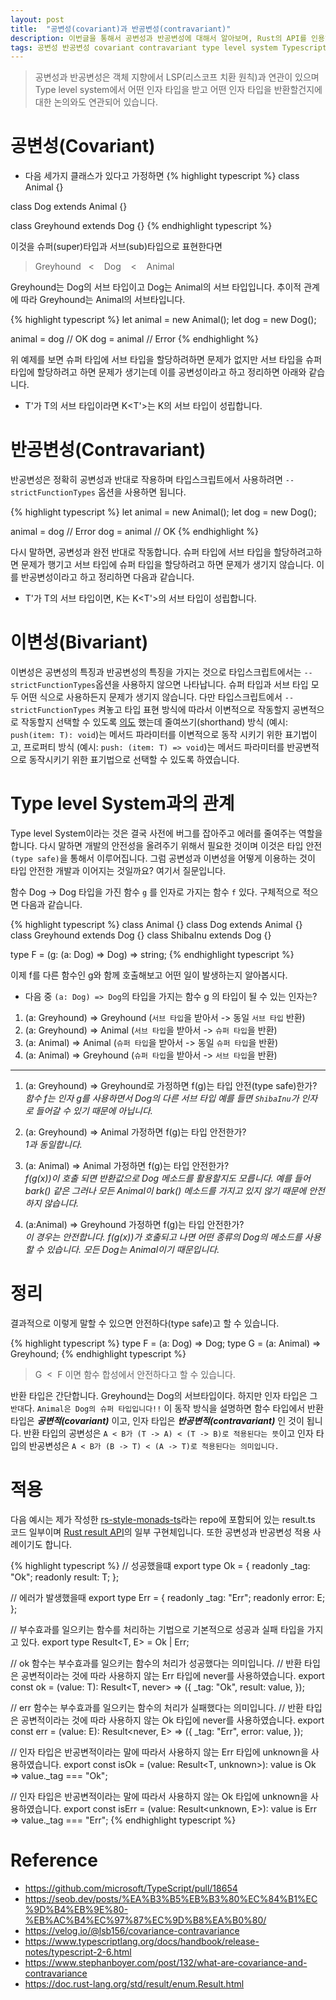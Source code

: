 ```yaml
---
layout: post
title:  "공변성(covariant)과 반공변성(contravariant)"
description: 이번글을 통해서 공변성과 반공변성에 대해서 알아보며, Rust의 API를 인용하여 Typescript에서 어떻게 타입 안전(type-safety)한 코드를 작성할 수 있는지 알아봅시다.
tags: 공변성 반공변성 covariant contravariant type level system Typescript Rust
---
```



> 공변성과 반공변성은 객체 지향에서 LSP(리스코프 치환 원칙)과 연관이 있으며 Type level system에서 어떤 인자 타입을 받고 어떤 인자 타입을 반환할건지에 대한 논의와도 연관되어 있습니다.

# 공변성(Covariant)

- 다음 세가지 클래스가 있다고 가정하면
{% highlight typescript %}
class Animal {}

class Dog extends Animal {}

class Greyhound extends Dog {}
{% endhighlight typescript %}

이것을 슈퍼(super)타입과 서브(sub)타입으로 표현한다면

> Greyhound&nbsp;&nbsp; < &nbsp;&nbsp; Dog &nbsp;&nbsp; < &nbsp;&nbsp; Animal

Greyhound는 Dog의 서브 타입이고 Dog는 Animal의 서브 타입입니다. 추이적 관계에 따라 Greyhound는 Animal의 서브타입니다.

{% highlight typescript %}
let animal = new Animal();
let dog = new Dog();

animal = dog // OK
dog = animal // Error
{% endhighlight %}

위 예제를 보면 슈퍼 타입에 서브 타입을 할당하려하면 문제가 없지만 서브 타입을 슈퍼 타입에 할당하려고 하면 문제가 생기는데 이를 공변성이라고 하고 정리하면 아래와 같습니다.


* T'가 T의 서브 타입이라면 K<T'>는 K<T>의 서브 타입이 성립합니다.


# 반공변성(Contravariant)
반공변성은 정확히 공변성과 반대로 작용하며 타입스크립트에서 사용하려면 `--strictFunctionTypes` 옵션을 사용하면 됩니다. 

{% highlight typescript %}
let animal = new Animal();
let dog = new Dog();

animal = dog // Error
dog = animal // OK
{% endhighlight %}

다시 말하면, 공변성과 완전 반대로 작동합니다. 슈퍼 타입에 서브 타입을 할당하려고하면 문제가 행기고 서브 타입에 슈퍼 타입을 할당하려고 하면 문제가 생기지 않습니다. 이를 반공변성이라고 하고 정리하면 다음과 같습니다.

* T'가 T의 서브 타입이면, K<T>는  K<T'>의 서브 타입이 성립합니다.

# 이변성(Bivariant)
이변성은 공변성의 특징과 반공변성의 특징을 가지는 것으로 타입스크립트에서는 `--strictFunctionTypes`옵션을 사용하지 않으면 나타납니다. 슈퍼 타입과 서브 타입 모두 어떤 식으로 사용하든지 문제가 생기지 않습니다.
다만 타입스크립트에서 `--strictFunctionTypes` 켜놓고 타입 표현 방식에 따라서 이변적으로 작동할지 공변적으로 작동할지 선택할 수 있도록 [의도](https://github.com/microsoft/TypeScript/pull/18654) 했는데 줄여쓰기(shorthand) 방식 (예시: `push(item: T): void`)는 메서드 파라미터를 이변적으로 동작 시키기 위한 표기법이고, 프로퍼티 방식 (예시: `push: (item: T) => void`)는 메서드 파라미터를 반공변적으로 동작시키기 위한 표기법으로 선택할 수 있도록 하였습니다.

# Type level System과의 관계
Type level System이라는 것은 결국 사전에 버그를 잡아주고 에러를 줄여주는 역할을 합니다. 다시 말하면 개발의 안전성을 올려주기 위해서 필요한 것이며 이것은 타입 안전`(type safe)`을 통해서 이루어집니다. 그럼 공변성과 이변성을 어떻게 이용하는 것이 타입 안전한 개발과 이어지는 것일까요? 여기서 질문입니다.

함수 Dog -> Dog 타입을 가진 함수 `g` 를 인자로 가지는 함수 `f` 있다. 구체적으로 적으면 다음과 같습니다.

{% highlight typescript %}
class Animal {}
class Dog extends Animal {}
class Greyhound extends Dog {}
class ShibaInu extends Dog {}

type F = (g: (a: Dog) => Dog) => string;
{% endhighlight typescript %}

이제 f를 다른 함수인 g와 함께 호출해보고 어떤 일이 발생하는지 알아봅시다.

* 다음 중 `(a: Dog) => Dog`의 타입을 가지는 함수 g 의 타입이 될 수 있는 인자는?

1. (a: Greyhound) => Greyhound (`서브 타입`을 받아서 -> 동일 `서브 타입` 반환)
2. (a: Greyhound) => Animal (`서브 타입`을 받아서 -> `슈퍼 타입`을 반환)
3. (a: Animal) => Animal (`슈퍼 타입`을 받아서 -> 동일 `슈퍼 타입`을 반환)
4. (a: Animal) => Greyhound (`슈퍼 타입`을 받아서 -> `서브 타입`을 반환)

---

1. (a: Greyhound) => Greyhound로 가정하면 f(g)는 타입 안전(type safe)한가?  
_함수 f는 인자 g를 사용하면서 Dog의 다른 서브 타입 예를 들면 `ShibaInu`가 인자로 들어갈 수 있기 때문에 아닙니다._   

2. (a: Greyhound) => Animal 가정하면 f(g)는 타입 안전한가?  
_1과 동일합니다._

3. (a: Animal) => Animal 가정하면 f(g)는 타입 안전한가?  
_f(g(x))이 호출 되면 반환값으로 Dog 메소드를 활용할지도 모릅니다. 예를 들어 bark() 같은 그러나 모든 Animal이 bark() 메소드를 가지고 있지 않기 때문에 안전하지 않습니다._

4. (a:Animal) => Greyhound 가정하면 f(g)는 타입 안전한가?  
_이 경우는 안전합니다. f(g(x))가 호출되고 나면 어떤 종류의 Dog의 메소드를 사용할 수 있습니다. 모든 Dog는 Animal이기 때문입니다._   

# 정리
결과적으로 이렇게 말할 수 있으면 안전하다(type safe)고 할 수 있습니다.

{% highlight typescript %}
  type F = (a: Dog) => Dog;
  type G = (a: Animal) => Greyhound;
{% endhighlight typescript %}

> G&nbsp;&nbsp;<&nbsp;&nbsp;F 이면 함수 합성에서 안전하다고 할 수 있습니다.
  
반환 타입은 간단합니다. Greyhound는 Dog의 서브타입이다. 하지만 인자 타입은 그 `반대`다. `Animal은 Dog의 슈퍼 타입입니다!!` 이 동작 방식을 설명하면 함수 타입에서 반환 타입은 ***공변적(covariant)*** 이고, 인자 타입은 ***반공변적(contravariant)*** 인 것이 됩니다. 반환 타입의 공변성은 `A < B가 (T -> A) < (T -> B)로 적용된다는 뜻`이고 인자 타입의 반공변성은 `A < B가 (B -> T) < (A -> T)로 적용된다는 의미입니다.` 


# 적용
다음 예시는 제가 작성한 [rs-style-monads-ts](https://github.com/winverse/rs-style-monads-ts)라는 repo에 포함되어 있는 result.ts 코드 일부이며 [Rust result API](https://doc.rust-lang.org/std/result/enum.Result.html#)의 일부 구현체입니다. 또한 공변성과 반공변성 적용 사례이기도 합니다.  

{% highlight typescript %}
// 성공했을떄
export type Ok<T> = {
  readonly _tag: "Ok";
  readonly result: T;
};

// 에러가 발생했을때
export type Err<E> = {
  readonly _tag: "Err";
  readonly error: E;
};

// 부수효과를 일으키는 함수를 처리하는 기법으로 기본적으로 성공과 실패 타입을 가지고 있다.
export type Result<T, E> = Ok<T> | Err<E>;

// ok 함수는 부수효과를 일으키는 함수의 처리가 성공했다는 의미입니다.
// 반환 타입은 공변적이라는 것에 따라 사용하지 않는 Err 타입에 never를 사용하였습니다.
export const ok = <T>(value: T): Result<T, never> => ({
  _tag: "Ok",
  result: value,
});

// err 함수는 부수효과를 일으키는 함수의 처리가 실패했다는 의미입니다.
// 반환 타입은 공변적이라는 것에 따라 사용하지 않는 Ok 타입에 never를 사용하였습니다.
export const err = <E>(value: E): Result<never, E> => ({
  _tag: "Err",
  error: value,
});

// 인자 타입은 반공변적이라는 말에 따라서 사용하지 않는 Err 타입에 unknown을 사용하였습니다.
export const isOk = <T>(value: Result<T, unknown>): value is Ok<T> =>
  value._tag === "Ok";

// 인자 타입은 반공변적이라는 말에 따라서 사용하지 않는 Ok 타입에 unknown을 사용하였습니다.
export const isErr = <E>(value: Result<unknown, E>): value is Err<E> =>
  value._tag === "Err";
{% endhighlight typescript %}
  
  
# Reference
- https://github.com/microsoft/TypeScript/pull/18654
- https://seob.dev/posts/%EA%B3%B5%EB%B3%80%EC%84%B1%EC%9D%B4%EB%9E%80-%EB%AC%B4%EC%97%87%EC%9D%B8%EA%B0%80/
- https://velog.io/@lsb156/covariance-contravariance
- https://www.typescriptlang.org/docs/handbook/release-notes/typescript-2-6.html
- https://www.stephanboyer.com/post/132/what-are-covariance-and-contravariance
- https://doc.rust-lang.org/std/result/enum.Result.html